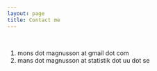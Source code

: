 ```yaml
---
layout: page
title: Contact me
---
```


<br>

1. mons dot magnusson at gmail dot com
2. mans dot magnusson at statistik dot uu dot se

<br>
